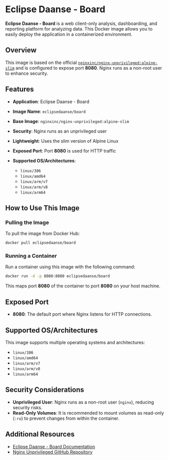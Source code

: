 # Eclipse Daanse - Board

**Eclipse Daanse - Board** is a web client-only analysis, dashboarding, and reporting platform for analyzing data. This Docker image allows you to
easily deploy the application in a containerized environment.

## Overview

This image is based on the official [`nginxinc/nginx-unprivileged:alpine-slim`](https://hub.docker.com/r/nginxinc/nginx-unprivileged) and is
configured to expose port **8080**. Nginx runs as a non-root user to enhance security.

## Features

- **Application**: Eclipse Daanse - Board
- **Image Name**: `eclipsedaanse/board`
- **Base Image**: `nginxinc/nginx-unprivileged:alpine-slim`
- **Security**: Nginx runs as an unprivileged user
- **Lightweight**: Uses the slim version of Alpine Linux
- **Exposed Port**: Port **8080** is used for HTTP traffic
- **Supported OS/Architectures**:

  - `linux/386`
  - `linux/amd64`
  - `linux/arm/v7`
  - `linux/arm/v8`
  - `linux/arm64`

## How to Use This Image

### Pulling the Image

To pull the image from Docker Hub:

```bash
docker pull eclipsedaanse/board
```

### Running a Container

Run a container using this image with the following command:

```bash
docker run -d -p 8080:8080 eclipsedaanse/board
```

This maps port **8080** of the container to port **8080** on your host machine.

## Exposed Port

- **8080**: The default port where Nginx listens for HTTP connections.

## Supported OS/Architectures

This image supports multiple operating systems and architectures:

- `linux/386`
- `linux/amd64`
- `linux/arm/v7`
- `linux/arm/v8`
- `linux/arm64`

## Security Considerations

- **Unprivileged User**: Nginx runs as a non-root user (`nginx`), reducing security risks.
- **Read-Only Volumes**: It is recommended to mount volumes as read-only (`:ro`) to prevent changes from within the container.

## Additional Resources

- [Eclipse Daanse - Board Documentation](www.daanse.org)
- [Nginx Unprivileged GitHub Repository](https://github.com/nginxinc/docker-nginx-unprivileged)

